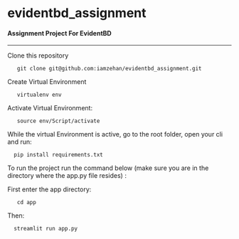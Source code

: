 # evidentbd_assignment
#### Assignment Project For EvidentBD
____

Clone this repository

       git clone git@github.com:iamzehan/evidentbd_assignment.git
       
Create Virtual Environment
       
       virtualenv env

Activate Virtual Environment:

       source env/Script/activate
       
While the virtual Environment is active, go to the root folder, open your cli and run:

      pip install requirements.txt
      
To run the project run the command below (make sure you are in the directory where the app.py file resides) :

First enter the app directory:

       cd app

Then:

      streamlit run app.py
